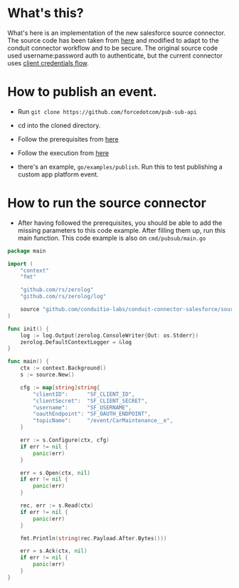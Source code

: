 # What's this?

What's here is an implementation of the new salesforce source connector. The source code has been taken from [here](https://github.com/forcedotcom/pub-sub-api/tree/main/go) and modified to adapt to the conduit connector workflow and to be secure. The original source code used username:password auth to authenticate, but the current connector uses [client credentials flow](https://help.salesforce.com/s/articleView?id=sf.remoteaccess_oauth_client_credentials_flow.htm&type=5).

# How to publish an event.

- Run `git clone https://github.com/forcedotcom/pub-sub-api`
- cd into the cloned directory.
- Follow the prerequisites from [here](https://github.com/forcedotcom/pub-sub-api/tree/main/go#prerequisites)
- Follow the execution from [here](https://github.com/forcedotcom/pub-sub-api/tree/main/go#execution)

- there's an example, `go/examples/publish`. Run this to test publishing a custom app platform event.

# How to run the source connector

- After having followed the prerequisites, you should be able to add the
  missing parameters to this code example. After filling them up, run this main
  function. This code example is also on `cmd/pubsub/main.go`

```go
package main

import (
	"context"
	"fmt"

	"github.com/rs/zerolog"
	"github.com/rs/zerolog/log"

	source "github.com/conduitio-labs/conduit-connector-salesforce/source_pubsub"
)

func init() {
	log := log.Output(zerolog.ConsoleWriter{Out: os.Stderr})
	zerolog.DefaultContextLogger = &log
}

func main() {
	ctx := context.Background()
	s := source.New()

	cfg := map[string]string{
		"clientID":      "SF_CLIENT_ID",
		"clientSecret":  "SF_CLIENT_SECRET",
		"username":      "SF_USERNAME",
		"oauthEndpoint": "SF_OAUTH_ENDPOINT",
		"topicName":     "/event/CarMaintenance__e",
	}

	err := s.Configure(ctx, cfg)
	if err != nil {
		panic(err)
	}

	err = s.Open(ctx, nil)
	if err != nil {
		panic(err)
	}

	rec, err := s.Read(ctx)
	if err != nil {
		panic(err)
	}

	fmt.Println(string(rec.Payload.After.Bytes()))

	err = s.Ack(ctx, nil)
	if err != nil {
		panic(err)
	}
}
```
